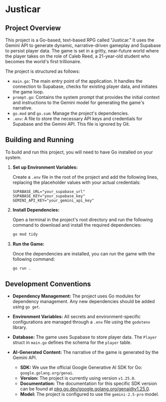 # Justicar

## Project Overview

This project is a Go-based, text-based RPG called "Justicar." It uses the Gemini API to generate dynamic, narrative-driven gameplay and Supabase to persist player data. The game is set in a gritty, near-future world where the player takes on the role of Caleb Reed, a 21-year-old student who becomes the world's first trillionaire.

The project is structured as follows:

*   `main.go`: The main entry point of the application. It handles the connection to Supabase, checks for existing player data, and initiates the game loop.
*   `prompt.go`: Contains the system prompt that provides the initial context and instructions to the Gemini model for generating the game's narrative.
*   `go.mod` and `go.sum`: Manage the project's dependencies.
*   `.env`: A file to store the necessary API keys and credentials for Supabase and the Gemini API. This file is ignored by Git.

## Building and Running

To build and run this project, you will need to have Go installed on your system.

1.  **Set up Environment Variables:**

    Create a `.env` file in the root of the project and add the following lines, replacing the placeholder values with your actual credentials:

    ```
    SUPABASE_URL="your_supabase_url"
    SUPABASE_KEY="your_supabase_key"
    GEMINI_API_KEY="your_gemini_api_key"
    ```

2.  **Install Dependencies:**

    Open a terminal in the project's root directory and run the following command to download and install the required dependencies:

    ```bash
    go mod tidy
    ```

3.  **Run the Game:**

    Once the dependencies are installed, you can run the game with the following command:

    ```bash
    go run .
    ```

## Development Conventions

*   **Dependency Management:** The project uses Go modules for dependency management. Any new dependencies should be added using `go get`.

*   **Environment Variables:** All secrets and environment-specific configurations are managed through a `.env` file using the `godotenv` library.

*   **Database:** The game uses Supabase to store player data. The `Player` struct in `main.go` defines the schema for the `player` table.

*   **AI-Generated Content:** The narrative of the game is generated by the Gemini API.
    *   **SDK:** We use the official Google Generative AI SDK for Go: `google.golang.org/genai`.
    *   **Version:** The project is currently using version `v1.25.0`.
    *   **Documentation:** The documentation for this specific SDK version can be found at [pkg.go.dev/google.golang.org/genai@v1.25.0](https://pkg.go.dev/google.golang.org/genai@v1.25.0).
    *   **Model:** The project is configured to use the `gemini-2.5-pro` model.
